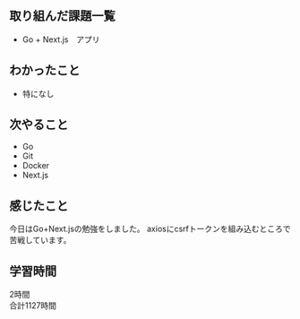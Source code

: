 ## 取り組んだ課題一覧
- Go + Next.js　アプリ

## わかったこと
- 特になし

## 次やること
- Go
- Git
- Docker
- Next.js

## 感じたこと
今日はGo+Next.jsの勉強をしました。
axiosにcsrfトークンを組み込むところで苦戦しています。


## 学習時間
2時間<br />
合計1127時間
